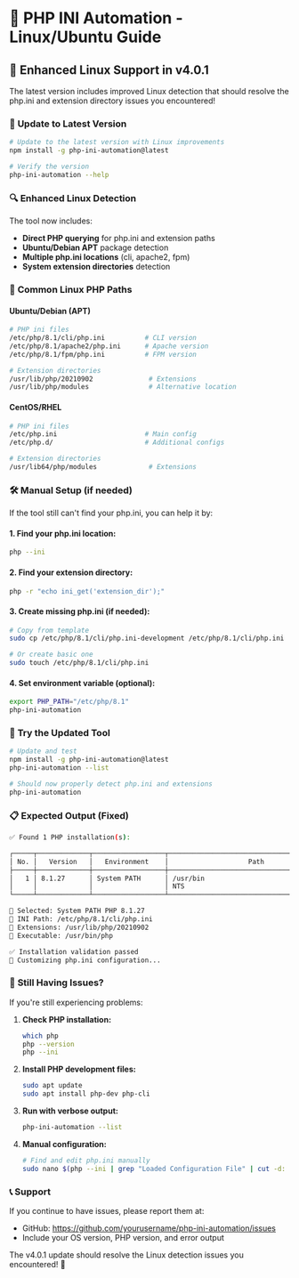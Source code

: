 # 🐧 PHP INI Automation - Linux/Ubuntu Guide

## 🎉 **Enhanced Linux Support in v4.0.1**

The latest version includes improved Linux detection that should resolve the php.ini and extension directory issues you encountered!

### 🔄 **Update to Latest Version**

```bash
# Update to the latest version with Linux improvements
npm install -g php-ini-automation@latest

# Verify the version
php-ini-automation --help
```

### 🔍 **Enhanced Linux Detection**

The tool now includes:
- **Direct PHP querying** for php.ini and extension paths
- **Ubuntu/Debian APT** package detection
- **Multiple php.ini locations** (cli, apache2, fpm)
- **System extension directories** detection

### 📁 **Common Linux PHP Paths**

#### **Ubuntu/Debian (APT)**
```bash
# PHP ini files
/etc/php/8.1/cli/php.ini          # CLI version
/etc/php/8.1/apache2/php.ini      # Apache version
/etc/php/8.1/fpm/php.ini          # FPM version

# Extension directories
/usr/lib/php/20210902              # Extensions
/usr/lib/php/modules               # Alternative location
```

#### **CentOS/RHEL**
```bash
# PHP ini files
/etc/php.ini                      # Main config
/etc/php.d/                       # Additional configs

# Extension directories
/usr/lib64/php/modules             # Extensions
```

### 🛠️ **Manual Setup (if needed)**

If the tool still can't find your php.ini, you can help it by:

#### **1. Find your php.ini location:**
```bash
php --ini
```

#### **2. Find your extension directory:**
```bash
php -r "echo ini_get('extension_dir');"
```

#### **3. Create missing php.ini (if needed):**
```bash
# Copy from template
sudo cp /etc/php/8.1/cli/php.ini-development /etc/php/8.1/cli/php.ini

# Or create basic one
sudo touch /etc/php/8.1/cli/php.ini
```

#### **4. Set environment variable (optional):**
```bash
export PHP_PATH="/etc/php/8.1"
php-ini-automation
```

### 🚀 **Try the Updated Tool**

```bash
# Update and test
npm install -g php-ini-automation@latest
php-ini-automation --list

# Should now properly detect php.ini and extensions
php-ini-automation
```

### 📋 **Expected Output (Fixed)**

```bash
✅ Found 1 PHP installation(s):

┌─────┬─────────────┬──────────────────┬─────────────────────────────────────────────────┬────────┐
│ No. │   Version   │   Environment    │                    Path                         │ Status │
├─────┼─────────────┼──────────────────┼─────────────────────────────────────────────────┼────────┤
│   1 │ 8.1.27      │ System PATH      │ /usr/bin                                      │ READY  │
│     │             │                  │ NTS                                           │        │
└─────┴─────────────┴──────────────────┴─────────────────────────────────────────────────┴────────┘

🎯 Selected: System PATH PHP 8.1.27
📁 INI Path: /etc/php/8.1/cli/php.ini
📂 Extensions: /usr/lib/php/20210902
🔧 Executable: /usr/bin/php

✅ Installation validation passed
🔧 Customizing php.ini configuration...
```

### 🐛 **Still Having Issues?**

If you're still experiencing problems:

1. **Check PHP installation:**
   ```bash
   which php
   php --version
   php --ini
   ```

2. **Install PHP development files:**
   ```bash
   sudo apt update
   sudo apt install php-dev php-cli
   ```

3. **Run with verbose output:**
   ```bash
   php-ini-automation --list
   ```

4. **Manual configuration:**
   ```bash
   # Find and edit php.ini manually
   sudo nano $(php --ini | grep "Loaded Configuration File" | cut -d: -f2 | xargs)
   ```

### 📞 **Support**

If you continue to have issues, please report them at:
- GitHub: https://github.com/yourusername/php-ini-automation/issues
- Include your OS version, PHP version, and error output

The v4.0.1 update should resolve the Linux detection issues you encountered! 🚀
